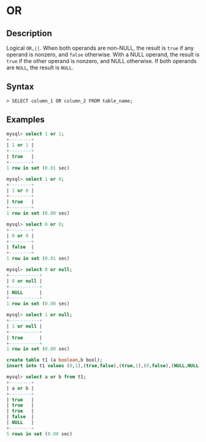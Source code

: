 # **OR**

## **Description**

Logical `OR,||`. When both operands are non-NULL, the result is `true` if any operand is nonzero, and `false` otherwise. With a NULL operand, the result is `true` if the other operand is nonzero, and NULL otherwise. If both operands are `NULL`, the result is `NULL`.

## **Syntax**

```
> SELECT column_1 OR column_2 FROM table_name;
```

## **Examples**

```sql
mysql> select 1 or 1;
+--------+
| 1 or 1 |
+--------+
| true   |
+--------+
1 row in set (0.01 sec)

mysql> select 1 or 0;
+--------+
| 1 or 0 |
+--------+
| true   |
+--------+
1 row in set (0.00 sec)

mysql> select 0 or 0;
+--------+
| 0 or 0 |
+--------+
| false  |
+--------+
1 row in set (0.01 sec)

mysql> select 0 or null;
+-----------+
| 0 or null |
+-----------+
| NULL      |
+-----------+
1 row in set (0.00 sec)

mysql> select 1 or null;
+-----------+
| 1 or null |
+-----------+
| true      |
+-----------+
1 row in set (0.00 sec)
```

```sql
create table t1 (a boolean,b bool);
insert into t1 values (0,1),(true,false),(true,1),(0,false),(NULL,NULL);

mysql> select a or b from t1;
+--------+
| a or b |
+--------+
| true   |
| true   |
| true   |
| false  |
| NULL   |
+--------+
5 rows in set (0.00 sec)
```

